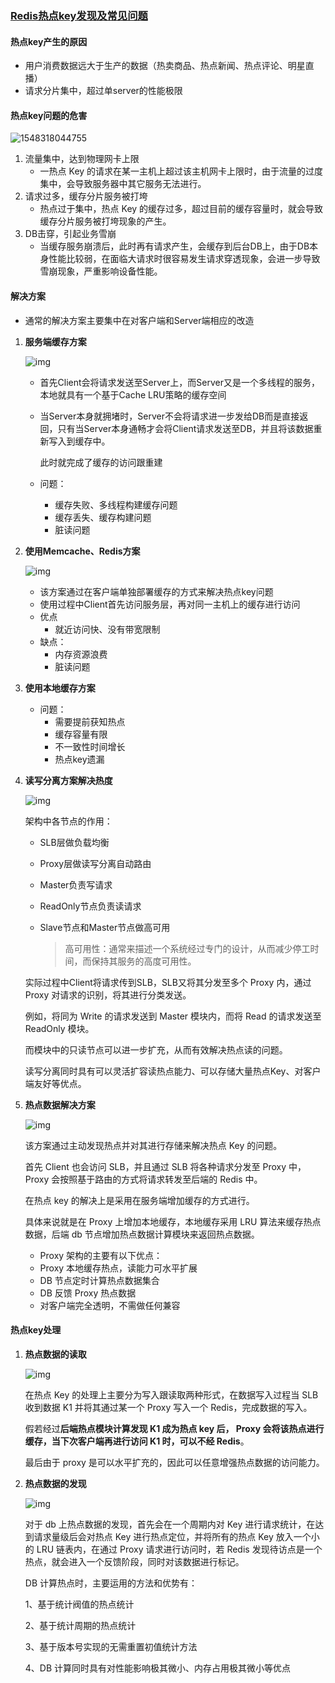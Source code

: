 ### [Redis热点key发现及常见问题](https://mp.weixin.qq.com/s?__biz=MzI4OTA3NDQ0Nw==&mid=2455545849&idx=1&sn=3416cc364836de7f478800333e65abe7&chksm=fb9cbb99cceb328fde156100b76e9106b6406b1bd38956dbff5e53bb475de5ab8d7d753caf51&scene=0#rd)

#### 热点key产生的原因

* 用户消费数据远大于生产的数据（热卖商品、热点新闻、热点评论、明星直播）
* 请求分片集中，超过单server的性能极限

#### 热点key问题的危害

![1548318044755](../../../../AppData/Local/Temp/1548318044755.png)

1. 流量集中，达到物理网卡上限
   * 一热点 Key 的请求在某一主机上超过该主机网卡上限时，由于流量的过度集中，会导致服务器中其它服务无法进行。 
2. 请求过多，缓存分片服务被打垮
   * 热点过于集中，热点 Key 的缓存过多，超过目前的缓存容量时，就会导致缓存分片服务被打垮现象的产生。 
3. DB击穿，引起业务雪崩
   * 当缓存服务崩溃后，此时再有请求产生，会缓存到后台DB上，由于DB本身性能比较弱，在面临大请求时很容易发生请求穿透现象，会进一步导致雪崩现象，严重影响设备性能。

#### 解决方案

* 通常的解决方案主要集中在对客户端和Server端相应的改造

1. **服务端缓存方案**

   ![img](https://mmbiz.qpic.cn/mmbiz_jpg/UtWdDgynLdZtFBgibAh90yNYa7zzu41SNw6YTm7wnjw3OpeKkibDDEUyXsBWhb2icLwSaj2U6YaRx9sibiafkG8Zwibg/640?wx_fmt=jpeg&tp=webp&wxfrom=5&wx_lazy=1&wx_co=1)

   * 首先Client会将请求发送至Server上，而Server又是一个多线程的服务，本地就具有一个基于Cache LRU策略的缓存空间

   * 当Server本身就拥堵时，Server不会将请求进一步发给DB而是直接返回，只有当Server本身通畅才会将Client请求发送至DB，并且将该数据重新写入到缓存中。

     此时就完成了缓存的访问跟重建

   * 问题：

     * 缓存失败、多线程构建缓存问题
     * 缓存丢失、缓存构建问题
     * 脏读问题

2. **使用Memcache、Redis方案**

   ![img](https://mmbiz.qpic.cn/mmbiz_jpg/UtWdDgynLdZtFBgibAh90yNYa7zzu41SNpibrJB4R4UynDfmTVwLEf9bRat4n4iaqbJqafGNRbcDfLsr9osB3kUQA/640?wx_fmt=jpeg&tp=webp&wxfrom=5&wx_lazy=1&wx_co=1)

   * 该方案通过在客户端单独部署缓存的方式来解决热点key问题
   * 使用过程中Client首先访问服务层，再对同一主机上的缓存进行访问
   * 优点
     * 就近访问快、没有带宽限制
   * 缺点：
     * 内存资源浪费
     * 脏读问题

3. **使用本地缓存方案**

   * 问题：
     * 需要提前获知热点
     * 缓存容量有限
     * 不一致性时间增长
     * 热点key遗漏

4. **读写分离方案解决热度**

   ![img](https://mmbiz.qpic.cn/mmbiz_jpg/UtWdDgynLdZtFBgibAh90yNYa7zzu41SNibicmE834W0fm0DMgvGb3HyIoqMvIr3Efextibd0Duof2XlibiaYOFD9tiaA/640?wx_fmt=jpeg&tp=webp&wxfrom=5&wx_lazy=1&wx_co=1)

   架构中各节点的作用：

   * SLB层做负载均衡

   * Proxy层做读写分离自动路由

   * Master负责写请求

   * ReadOnly节点负责读请求

   * Slave节点和Master节点做高可用

     > 高可用性：通常来描述一个系统经过专门的设计，从而减少停工时间，而保持其服务的高度可用性。

   实际过程中Client将请求传到SLB，SLB又将其分发至多个 Proxy 内，通过 Proxy 对请求的识别，将其进行分类发送。 

   例如，将同为 Write 的请求发送到 Master 模块内，而将 Read 的请求发送至 ReadOnly 模块。

   而模块中的只读节点可以进一步扩充，从而有效解决热点读的问题。

   读写分离同时具有可以灵活扩容读热点能力、可以存储大量热点Key、对客户端友好等优点。

5. **热点数据解决方案**

   ![img](https://mmbiz.qpic.cn/mmbiz_jpg/UtWdDgynLdZtFBgibAh90yNYa7zzu41SNbRMojIjNN3GqaNpUuY94SYmrpPAPKOpO5MIGpT9y5G1cAkZCClzX1A/640?wx_fmt=jpeg&tp=webp&wxfrom=5&wx_lazy=1&wx_co=1)

   该方案通过主动发现热点并对其进行存储来解决热点 Key 的问题。

   首先 Client 也会访问 SLB，并且通过 SLB 将各种请求分发至 Proxy 中，Proxy 会按照基于路由的方式将请求转发至后端的 Redis 中。

   在热点 key 的解决上是采用在服务端增加缓存的方式进行。

   具体来说就是在 Proxy 上增加本地缓存，本地缓存采用 LRU 算法来缓存热点数据，后端 db 节点增加热点数据计算模块来返回热点数据。

   - Proxy 架构的主要有以下优点：
   - Proxy 本地缓存热点，读能力可水平扩展
   - DB 节点定时计算热点数据集合
   - DB 反馈 Proxy 热点数据
   - 对客户端完全透明，不需做任何兼容

#### 热点key处理

1. **热点数据的读取**

   ![img](https://mmbiz.qpic.cn/mmbiz_jpg/UtWdDgynLdZtFBgibAh90yNYa7zzu41SNUY7or1dYcg28s5UMDpBbXZwpsl3ibBX2hdWU0TyKnvCmlIWlWPFibGIw/640?wx_fmt=jpeg&tp=webp&wxfrom=5&wx_lazy=1&wx_co=1)

   在热点 Key 的处理上主要分为写入跟读取两种形式，在数据写入过程当 SLB 收到数据 K1 并将其通过某一个 Proxy 写入一个 Redis，完成数据的写入。

   假若经过**后端热点模块计算发现 K1 成为热点 key 后， Proxy 会将该热点进行缓存，当下次客户端再进行访问 K1 时，可以不经 Redis**。

   最后由于 proxy 是可以水平扩充的，因此可以任意增强热点数据的访问能力。

2. **热点数据的发现**

   ![img](https://mmbiz.qpic.cn/mmbiz_jpg/UtWdDgynLdZtFBgibAh90yNYa7zzu41SNGG19on5VFwk2YxeAzPf6D7SeiaCJOQADOGEniapibwlVOlpj7tzRUVerA/640?wx_fmt=jpeg&tp=webp&wxfrom=5&wx_lazy=1&wx_co=1)

   对于 db 上热点数据的发现，首先会在一个周期内对 Key 进行请求统计，在达到请求量级后会对热点 Key 进行热点定位，并将所有的热点 Key 放入一个小的 LRU 链表内，在通过 Proxy 请求进行访问时，若 Redis 发现待访点是一个热点，就会进入一个反馈阶段，同时对该数据进行标记。

   DB 计算热点时，主要运用的方法和优势有：

   1、基于统计阀值的热点统计

   2、基于统计周期的热点统计

   3、基于版本号实现的无需重置初值统计方法

   4、DB 计算同时具有对性能影响极其微小、内存占用极其微小等优点

   





